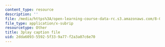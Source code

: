 ```yaml
---
content_type: resource
description: ''
file: /media/https%3A/open-learning-course-data-rc.s3.amazonaws.com/8-01sc-classical-mechanics-fall-2016/2dda609355925f339a77f2a3a07c6e70_1GvCIlHihEA.vtt
file_type: application/x-subrip
resourcetype: Other
title: 3play caption file
uid: 2dda6093-5592-5f33-9a77-f2a3a07c6e70
---
```


